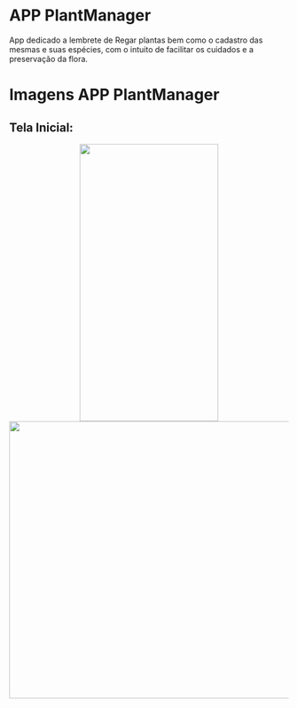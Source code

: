 # APP PlantManager
App dedicado a lembrete de Regar plantas bem como o cadastro das mesmas e suas espécies, com o intuito de facilitar os cuidados e a preservação da flora.

# Imagens APP PlantManager   
## Tela Inicial:
<p align="center">
<a href=target="blank"><img align="center" src="https://github.com/Lucas-Quandt/PlantManager/assets/103226578/df9be73c-84f7-4bba-b5ee-60b7bc2799ee"alt="" height="500" width="250" /a>
<a href=target="blank"><img align="center" src=     alt="" height="500" width="700"/a>  
</p>

